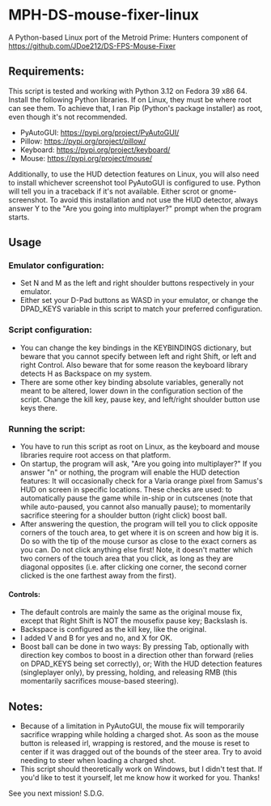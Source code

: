 # MPH-DS-mouse-fixer-linux
A Python-based Linux port of the Metroid Prime: Hunters component of https://github.com/JDoe212/DS-FPS-Mouse-Fixer

## Requirements:
This script is tested and working with Python 3.12 on Fedora 39 x86 64.
Install the following Python libraries. If on Linux, they must be where root can see them. To achieve that, I ran Pip (Python's package installer) as root, even though it's not recommended.
- PyAutoGUI: https://pypi.org/project/PyAutoGUI/
- Pillow: https://pypi.org/project/pillow/
- Keyboard: https://pypi.org/project/keyboard/
- Mouse: https://pypi.org/project/mouse/

Additionally, to use the HUD detection features on Linux, you will also need to install whichever screenshot tool PyAutoGUI is configured to use. Python will tell you in a traceback if it's not available. Either scrot or gnome-screenshot. To avoid this installation and not use the HUD detector, always answer Y to the "Are you going into multiplayer?" prompt when the program starts.

## Usage
### Emulator configuration:
- Set N and M as the left and right shoulder buttons respectively in your emulator.
- Either set your D-Pad buttons as WASD in your emulator, or change the DPAD_KEYS variable in this script to match your preferred configuration.

### Script configuration:
- You can change the key bindings in the KEYBINDINGS dictionary, but beware that you cannot specify between left and right Shift, or left and right Control. Also beware that for some reason the keyboard library detects H as Backspace on my system.
- There are some other key binding absolute variables, generally not meant to be altered, lower down in the configuration section of the script. Change the kill key, pause key, and left/right shoulder button use keys there.

### Running the script:
- You have to run this script as root on Linux, as the keyboard and mouse libraries require root access on that platform.
- On startup, the program will ask, "Are you going into multiplayer?" If you answer "n" or nothing, the program will enable the HUD detection features: It will occasionally check for a Varia orange pixel from Samus's HUD on screen in specific locations. These checks are used: to automatically pause the game while in-ship or in cutscenes (note that while auto-paused, you cannot also manually pause); to momentarily sacrifice steering for a shoulder button (right click) boost ball.
- After answering the question, the program will tell you to click opposite corners of the touch area, to get where it is on screen and how big it is. Do so with the tip of the mouse cursor as close to the exact corners as you can. Do not click anything else first! Note, it doesn't matter which two corners of the touch area that you click, as long as they are diagonal opposites (i.e. after clicking one corner, the second corner clicked is the one farthest away from the first).
#### Controls:
- The default controls are mainly the same as the original mouse fix, except that Right Shift is NOT the mousefix pause key; Backslash is.
- Backspace is configured as the kill key, like the original.
- I added V and B for yes and no, and X for OK. 
- Boost ball can be done in two ways: By pressing Tab, optionally with direction key combos to boost in a direction other than forward (relies on DPAD_KEYS being set correctly), or; With the HUD detection features (singleplayer only), by pressing, holding, and releasing RMB (this momentarily sacrifices mouse-based steering).


## Notes:
- Because of a limitation in PyAutoGUI, the mouse fix will temporarily sacrifice wrapping while holding a charged shot. As soon as the mouse button is released irl, wrapping is restored, and the mouse is reset to center if it was dragged out of the bounds of the steer area. Try to avoid needing to steer when loading a charged shot.
- This script should theoretically work on Windows, but I didn't test that. If you'd like to test it yourself, let me know how it worked for you. Thanks!

See you next mission! S.D.G.
